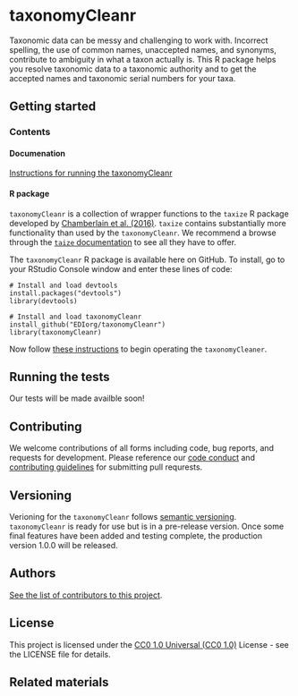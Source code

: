 # taxonomyCleanr

Taxonomic data can be messy and challenging to work with. Incorrect spelling, the use of common names, unaccepted names, and synonyms, contribute to ambiguity in what a taxon actually is. This R package helps you resolve taxonomic data to a taxonomic authority and to get the accepted names and taxonomic serial numbers for your taxa.

## Getting started

### Contents

#### Documenation

[Instructions for running the taxonomyCleanr](https://github.com/EDIorg/taxonomyCleanr/blob/master/documentation/instructions.md)

#### R package

`taxonomyCleanr` is a collection of wrapper functions to the `taxize` R package developed by [Chamberlain et al. (2016)](https://github.com/ropensci/taxize). `taxize` contains substantially more functionality than used by the `taxonomyCleanr`. We recommend a browse through the [`taize` documentation](https://cran.r-project.org/web/packages/taxize/taxize.pdf) to see all they have to offer.

The `taxonomyCleanr` R package is available here on GitHub. To install, go to your RStudio Console window and enter these lines of code:

```
# Install and load devtools
install.packages("devtools")
library(devtools)

# Install and load taxonomyCleanr
install_github("EDIorg/taxonomyCleanr")
library(taxonomyCleanr)
```

Now follow [these instructions](https://github.com/EDIorg/taxonomyCleanr/blob/master/documentation/instructions.md) to begin operating the `taxonomyCleaner`.

## Running the tests

Our tests will be made availble soon!

## Contributing

We welcome contributions of all forms including code, bug reports, and requests for development. Please reference our [code conduct](https://github.com/EDIorg/taxonomyCleanr/blob/master/CODE_OF_CONDUCT.md) and [contributing guidelines](https://github.com/EDIorg/taxonomyCleanr/blob/master/CONTRIBUTING.md) for submitting pull requrests.

## Versioning

Verioning for the `taxonomyCleanr` follows [semantic versioning](https://semver.org/). `taxonomyCleanr` is ready for use but is in a pre-release version. Once some final features have been added and testing complete, the production version 1.0.0 will be released.

## Authors

[See the list of contributors to this project](https://github.com/EDIorg/taxonomyCleanr/blob/master/AUTHORS.md).

## License

This project is licensed under the [CC0 1.0 Universal (CC0 1.0)](https://creativecommons.org/publicdomain/zero/1.0/legalcode) License - see the LICENSE file for details.

## Related materials

